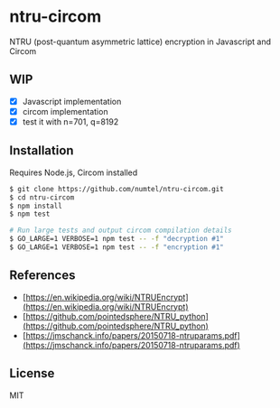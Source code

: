 # ntru-circom

NTRU (post-quantum asymmetric lattice) encryption in Javascript and Circom

## WIP

* [x] Javascript implementation
* [x] circom implementation
* [x] test it with n=701, q=8192

## Installation

Requires Node.js, Circom installed

```sh
$ git clone https://github.com/numtel/ntru-circom.git
$ cd ntru-circom
$ npm install
$ npm test

# Run large tests and output circom compilation details
$ GO_LARGE=1 VERBOSE=1 npm test -- -f "decryption #1"
$ GO_LARGE=1 VERBOSE=1 npm test -- -f "encryption #1"
```

## References

* [https://en.wikipedia.org/wiki/NTRUEncrypt](https://en.wikipedia.org/wiki/NTRUEncrypt)
* [https://github.com/pointedsphere/NTRU_python](https://github.com/pointedsphere/NTRU_python)
* [https://jmschanck.info/papers/20150718-ntruparams.pdf](https://jmschanck.info/papers/20150718-ntruparams.pdf)

## License

MIT
